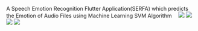 A Speech Emotion Recognition Flutter Application(SERFA) which predicts the Emotion of Audio Files using Machine Learning SVM Algorithm
<img src="[https://your-image-url.type](https://user-images.githubusercontent.com/54525660/193305280-0b717aff-e497-4d50-aaf9-99a3fe4bd32a.jpeg)" width="10" height="10">
![](https://user-images.githubusercontent.com/54525660/193305280-0b717aff-e497-4d50-aaf9-99a3fe4bd32a.jpeg)
![](https://user-images.githubusercontent.com/54525660/193305299-c68ae640-2c41-48b5-be11-23dbaa41b66f.jpeg)
![](https://user-images.githubusercontent.com/54525660/193305314-06a5bb74-8053-463d-aa14-3933a3848be2.jpeg)
![](https://user-images.githubusercontent.com/54525660/193305322-778a0b1d-b1a9-4b79-afb6-7ace29d0add0.jpeg)
